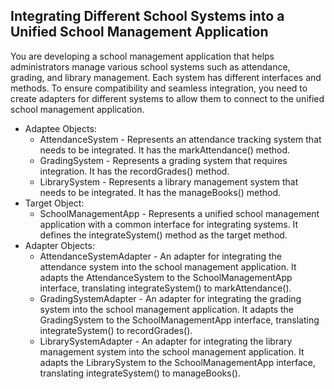 ## Integrating Different School Systems into a Unified School Management Application

You are developing a school management application that helps administrators manage various school systems such as attendance, grading, and library management. Each system has different interfaces and methods. To ensure compatibility and seamless integration, you need to create adapters for different systems to allow them to connect to the unified school management application.

* Adaptee Objects:
  - AttendanceSystem - Represents an attendance tracking system that needs to be integrated. It has the markAttendance() method.
  - GradingSystem - Represents a grading system that requires integration. It has the recordGrades() method.
  - LibrarySystem - Represents a library management system that needs to be integrated. It has the manageBooks() method.
* Target Object:
  - SchoolManagementApp - Represents a unified school management application with a common interface for integrating systems. It defines the integrateSystem() method as the target method.
* Adapter Objects:
  - AttendanceSystemAdapter - An adapter for integrating the attendance system into the school management application. It adapts the AttendanceSystem to the SchoolManagementApp interface, translating integrateSystem() to markAttendance().
  - GradingSystemAdapter - An adapter for integrating the grading system into the school management application. It adapts the GradingSystem to the SchoolManagementApp interface, translating integrateSystem() to recordGrades().
  - LibrarySystemAdapter - An adapter for integrating the library management system into the school management application. It adapts the LibrarySystem to the SchoolManagementApp interface, translating integrateSystem() to manageBooks().
